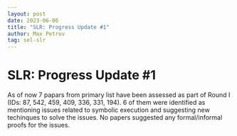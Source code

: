 ```yaml
---
layout: post
date: 2023-06-06
title: "SLR: Progress Update #1"
author: Max Petrov
tag: sel-slr
---
```


# SLR: Progress Update \#1

As of now 7 papars from primary list have been assessed as part of Round I (IDs: 87, 542, 459, 409, 336, 331, 194).
6 of them were identified as mentioning issues related to symbolic execution and suggesting new techinques to solve the issues.
No papers suggested any formal/informal proofs for the issues.


